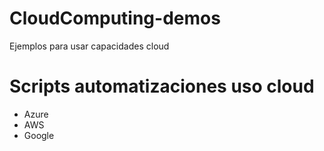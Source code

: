 # CloudComputing-demos
Ejemplos para usar capacidades cloud

# Scripts automatizaciones uso cloud 
* Azure
* AWS
* Google
